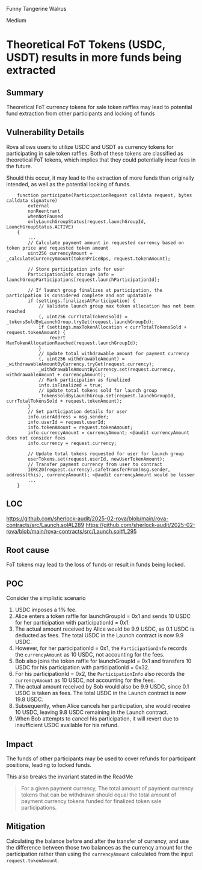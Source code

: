 Funny Tangerine Walrus

Medium

# Theoretical FoT Tokens (USDC, USDT) results in more funds being extracted

## Summary

Theoretical FoT currency tokens for sale token raffles may lead to potential fund extraction from other participants and locking of funds

## Vulnerability Details

Rova allows users to utilize USDC and USDT as currency tokens for participating in sale token raffles. Both of these tokens are classified as theoretical FoT tokens, which implies that they could potentially incur fees in the future.

Should this occur, it may lead to the extraction of more funds than originally intended, as well as the potential locking of funds.

```solidity
    function participate(ParticipationRequest calldata request, bytes calldata signature)
        external
        nonReentrant
        whenNotPaused
        onlyLaunchGroupStatus(request.launchGroupId, LaunchGroupStatus.ACTIVE)
    {
        ...
        // Calculate payment amount in requested currency based on token price and requested token amount
        uint256 currencyAmount = _calculateCurrencyAmount(tokenPriceBps, request.tokenAmount);

        // Store participation info for user
        ParticipationInfo storage info = launchGroupParticipations[request.launchParticipationId];

        // If launch group finalizes at participation, the participation is considered complete and not updatable
        if (settings.finalizesAtParticipation) {
            // Validate launch group max token allocation has not been reached
            (, uint256 currTotalTokensSold) = _tokensSoldByLaunchGroup.tryGet(request.launchGroupId);
            if (settings.maxTokenAllocation < currTotalTokensSold + request.tokenAmount) {
                revert MaxTokenAllocationReached(request.launchGroupId);
            }
            // Update total withdrawable amount for payment currency
            (, uint256 withdrawableAmount) = _withdrawableAmountByCurrency.tryGet(request.currency);
            _withdrawableAmountByCurrency.set(request.currency, withdrawableAmount + currencyAmount);
            // Mark participation as finalized
            info.isFinalized = true;
            // Update total tokens sold for launch group
            _tokensSoldByLaunchGroup.set(request.launchGroupId, currTotalTokensSold + request.tokenAmount);
        }
        // Set participation details for user
        info.userAddress = msg.sender;
        info.userId = request.userId;
        info.tokenAmount = request.tokenAmount;
        info.currencyAmount = currencyAmount; <@audit currencyAmount does not consider fees
        info.currency = request.currency;

        // Update total tokens requested for user for launch group
        userTokens.set(request.userId, newUserTokenAmount);
        // Transfer payment currency from user to contract
        IERC20(request.currency).safeTransferFrom(msg.sender, address(this), currencyAmount); <@audit currencyAmount would be lesser
        ...
    }
```

## LOC

https://github.com/sherlock-audit/2025-02-rova/blob/main/rova-contracts/src/Launch.sol#L289
https://github.com/sherlock-audit/2025-02-rova/blob/main/rova-contracts/src/Launch.sol#L295

## Root cause

FoT tokens may lead to the loss of funds or result in funds being locked.

## POC

Consider the simplistic scenario

1. USDC imposes a 1% fee.
2. Alice enters a token raffle for launchGroupId = 0x1 and sends 10 USDC for her participation with participationId = 0x1.
3. The actual amount received by Alice would be 9.9 USDC, as 0.1 USDC is deducted as fees. The total USDC in the Launch contract is now 9.9 USDC.
4. However, for her participationId = 0x1, the `ParticipationInfo` records the `currencyAmount` as 10 USDC, not accounting for the fees.
5. Bob also joins the token raffle for launchGroupId = 0x1 and transfers 10 USDC for his participation with participationId = 0x32.
6. For his participationId = 0x2, the `ParticipationInfo` also records the `currencyAmount` as 10 USDC, not accounting for the fees.
7. The actual amount received by Bob would also be 9.9 USDC, since 0.1 USDC is taken as fees. The total USDC in the Launch contract is now 19.8 USDC.
8. Subsequently, when Alice cancels her participation, she would receive 10 USDC, leaving 9.8 USDC remaining in the Launch contract.
9. When Bob attempts to cancel his participation, it will revert due to insufficient USDC available for his refund.

## Impact

The funds of other participants may be used to cover refunds for participant positions, leading to locked funds.

This also breaks the invariant stated in the ReadMe

> For a given payment currency, The total amount of payment currency tokens that can be withdrawn should equal the total amount of payment currency tokens funded for finalized token sale participations.

## Mitigation

Calculating the balance before and after the transfer of currency, and use the difference between those two balances as the currency amount for the participation rather than using the `currencyAmount` calculated from the input `request.tokenAmount`.